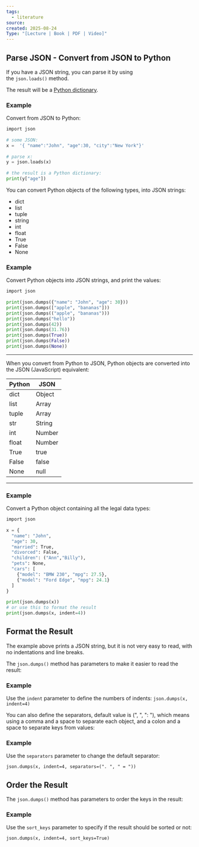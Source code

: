 ```yaml
---
tags:
  - literature
source: 
created: 2025-08-24
Type: "[Lecture | Book | PDF | Video]"
---
```

## Parse JSON - Convert from JSON to Python

If you have a JSON string, you can parse it by using the `json.loads()` method.

The result will be a [Python dictionary](https://www.w3schools.com/python/python_dictionaries.asp).

### Example

Convert from JSON to Python:
```python
import json  
  
# some JSON:  
x =  '{ "name":"John", "age":30, "city":"New York"}'  
  
# parse x:  
y = json.loads(x)  
  
# the result is a Python dictionary:  
print(y["age"])
```



You can convert Python objects of the following types, into JSON strings:

- dict
- list
- tuple
- string
- int
- float
- True
- False
- None

### Example

Convert Python objects into JSON strings, and print the values:
```python
import json  
  
print(json.dumps({"name": "John", "age": 30}))  
print(json.dumps(["apple", "bananas"]))  
print(json.dumps(("apple", "bananas")))  
print(json.dumps("hello"))  
print(json.dumps(42))  
print(json.dumps(31.76))  
print(json.dumps(True))  
print(json.dumps(False))  
print(json.dumps(None))
```
---

When you convert from Python to JSON, Python objects are converted into the JSON (JavaScript) equivalent:

|Python|JSON|
|---|---|
|dict|Object|
|list|Array|
|tuple|Array|
|str|String|
|int|Number|
|float|Number|
|True|true|
|False|false|
|None|null|

---

### Example

Convert a Python object containing all the legal data types:
```python
import json  
  
x = {  
  "name": "John",  
  "age": 30,  
  "married": True,  
  "divorced": False,  
  "children": ("Ann","Billy"),  
  "pets": None,  
  "cars": [  
    {"model": "BMW 230", "mpg": 27.5},  
    {"model": "Ford Edge", "mpg": 24.1}  
  ]  
}  
  
print(json.dumps(x))
# or use this to format the result
print(json.dumps(x, indent=4))

```
## Format the Result

The example above prints a JSON string, but it is not very easy to read, with no indentations and line breaks.

The `json.dumps()` method has parameters to make it easier to read the result:

### Example

Use the `indent` parameter to define the numbers of indents:
`json.dumps(x, indent=4)`  

You can also define the separators, default value is (", ", ": "), which means using a comma and a space to separate each object, and a colon and a space to separate keys from values:

### Example

Use the `separators` parameter to change the default separator:

`json.dumps(x, indent=4, separators=(". ", " = "))`

## Order the Result

The `json.dumps()` method has parameters to order the keys in the result:

### Example

Use the `sort_keys` parameter to specify if the result should be sorted or not:

`json.dumps(x, indent=4, sort_keys=True)`